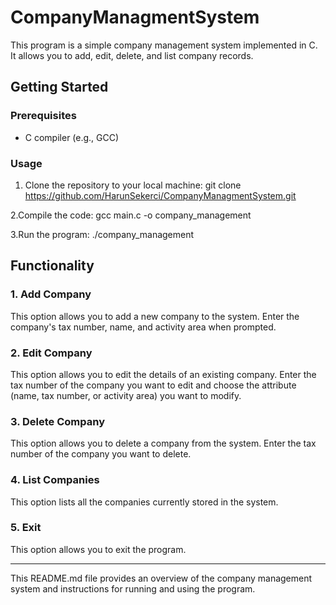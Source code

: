 # CompanyManagmentSystem

This program is a simple company management system implemented in C. It allows you to add, edit, delete, and list company records.

## Getting Started

### Prerequisites

- C compiler (e.g., GCC)

### Usage

1. Clone the repository to your local machine:
git clone https://github.com/HarunSekerci/CompanyManagmentSystem.git

2.Compile the code:
gcc main.c -o company_management

3.Run the program:
./company_management

## Functionality

### 1. Add Company

This option allows you to add a new company to the system. Enter the company's tax number, name, and activity area when prompted.

### 2. Edit Company

This option allows you to edit the details of an existing company. Enter the tax number of the company you want to edit and choose the attribute (name, tax number, or activity area) you want to modify.

### 3. Delete Company

This option allows you to delete a company from the system. Enter the tax number of the company you want to delete.

### 4. List Companies

This option lists all the companies currently stored in the system.

### 5. Exit

This option allows you to exit the program.

---

This README.md file provides an overview of the company management system and instructions for running and using the program.
